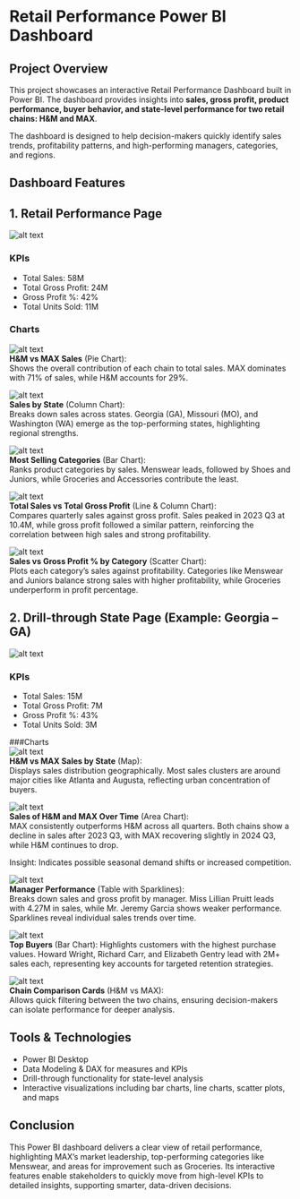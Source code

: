 # Retail Performance Power BI Dashboard  
## Project Overview

This project showcases an interactive Retail Performance Dashboard built in Power BI. The dashboard provides insights into **sales, gross profit, product performance, buyer behavior, and state-level performance for two retail chains: H&M and MAX**.

The dashboard is designed to help decision-makers quickly identify sales trends, profitability patterns, and high-performing managers, categories, and regions.  

## Dashboard Features
## 1. Retail Performance Page
![alt text](/Images/RPcut.PNG)
### KPIs

- Total Sales: 58M  
- Total Gross Profit: 24M  
- Gross Profit %: 42%  
- Total Units Sold: 11M

### Charts

![alt text](/Images/Pie%20chart.PNG)  
**H&M vs MAX Sales** (Pie Chart):  
Shows the overall contribution of each chain to total sales. MAX dominates with 71% of sales, while H&M accounts for 29%.  

![alt text](/Images/state%20colum%20chart.PNG)  
**Sales by State** (Column Chart):  
Breaks down sales across states. Georgia (GA), Missouri (MO), and Washington (WA) emerge as the top-performing states, highlighting regional strengths.  

![alt text](/Images/category%20bar%20chart.PNG)  
**Most Selling Categories** (Bar Chart):  
Ranks product categories by sales. Menswear leads, followed by Shoes and Juniors, while Groceries and Accessories contribute the least.

![alt text](/Images/Total%20sales%20vs%20total%20gross.PNG)  
**Total Sales vs Total Gross Profit** (Line & Column Chart):  
Compares quarterly sales against gross profit. Sales peaked in 2023 Q3 at 10.4M, while gross profit followed a similar pattern, reinforcing the correlation between high sales and strong profitability.  

![alt text](/Images/scatter%20plott.PNG)  
**Sales vs Gross Profit % by Category** (Scatter Chart):  
Plots each category’s sales against profitability. Categories like Menswear and Juniors balance strong sales with higher profitability, while Groceries underperform in profit percentage.  

## 2. Drill-through State Page (Example: Georgia – GA)

![alt text](/Images/drill%20through.PNG)
### KPIs
- Total Sales: 15M
- Total Gross Profit: 7M
- Gross Profit %: 43%
- Total Units Sold: 3M

###Charts  
![alt text](/Images/map%20chart.PNG)  
**H&M vs MAX Sales by State** (Map):  
Displays sales distribution geographically. Most sales clusters are around major cities like Atlanta and Augusta, reflecting urban concentration of buyers.

![alt text](/Images/Area%20chart.PNG)  
**Sales of H&M and MAX Over Time** (Area Chart):  
MAX consistently outperforms H&M across all quarters. Both chains show a decline in sales after 2023 Q3, with MAX recovering slightly in 2024 Q3, while H&M continues to drop.

Insight: Indicates possible seasonal demand shifts or increased competition.

![alt text](/Images/Table.PNG)  
**Manager Performance** (Table with Sparklines):  
Breaks down sales and gross profit by manager. Miss Lillian Pruitt leads with 4.27M in sales, while Mr. Jeremy Garcia shows weaker performance. Sparklines reveal individual sales trends over time.  

![alt text](/Images/Buyer%20bar%20chart.PNG)  
**Top Buyers** (Bar Chart):
Highlights customers with the highest purchase values. Howard Wright, Richard Carr, and Elizabeth Gentry lead with 2M+ sales each, representing key accounts for targeted retention strategies.

![alt text](/Images/slicer.PNG)  
**Chain Comparison Cards** (H&M vs MAX):  
Allows quick filtering between the two chains, ensuring decision-makers can isolate performance for deeper analysis.  

## Tools & Technologies
- Power BI Desktop
- Data Modeling & DAX for measures and KPIs
- Drill-through functionality for state-level analysis
- Interactive visualizations including bar charts, line charts, scatter plots, and maps

## Conclusion 
This Power BI dashboard delivers a clear view of retail performance, highlighting MAX’s market leadership, top-performing categories like Menswear, and areas for improvement such as Groceries. Its interactive features enable stakeholders to quickly move from high-level KPIs to detailed insights, supporting smarter, data-driven decisions.